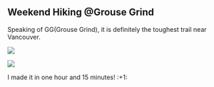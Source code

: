 ## Weekend Hiking @Grouse Grind

<p>Speaking of GG(Grouse Grind), it is definitely the toughest trail near Vancouver. <p>

<p><img src="https://user-images.githubusercontent.com/79688638/199358700-eefb1f01-66ac-4b13-a5d4-5351d1ba07b9.jpg"> <p>

<p><img src="https://user-images.githubusercontent.com/79688638/199358747-ebac3123-9c82-44bb-9e90-4d500ef26af4.jpg"> <p>

<p>I made it in one hour and 15 minutes! :+1: <p>
